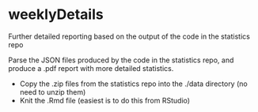 # weeklyDetails
Further detailed reporting based on the output of the code in the statistics repo

Parse the JSON files produced by the code in the statistics repo, and produce a .pdf report with more detailed statistics.

  * Copy the .zip files from the statistics repo into the ./data directory (no need to unzip them)
  * Knit the .Rmd file (easiest is to do this from RStudio)
